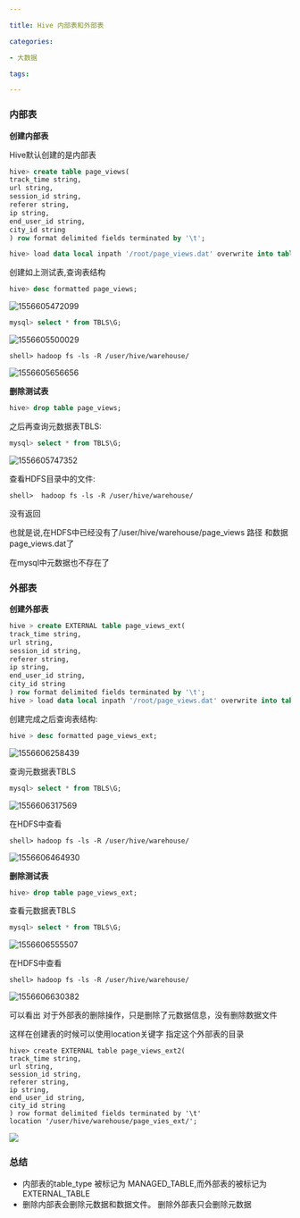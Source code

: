```yaml
---

title: Hive 内部表和外部表

categories:

- 大数据

tags:

---
```

### 内部表

**创建内部表**

Hive默认创建的是内部表

```sql
hive> create table page_views(
track_time string,
url string,
session_id string,
referer string,
ip string,
end_user_id string,
city_id string
) row format delimited fields terminated by '\t';

hive> load data local inpath '/root/page_views.dat' overwrite into table page_views;
```

创建如上测试表,查询表结构

```sql
hive> desc formatted page_views;
```

![1556605472099](https://s2.ax1x.com/2019/04/30/EGpV00.png)

```sql
mysql> select * from TBLS\G;
```

![1556605500029](https://s2.ax1x.com/2019/04/30/EGpF6s.png)

```shell
shell> hadoop fs -ls -R /user/hive/warehouse/
```

![1556605656656](https://s2.ax1x.com/2019/04/30/EGpilj.png)

**删除测试表**

```sql
hive> drop table page_views;
```

之后再查询元数据表TBLS:

```sql
mysql> select * from TBLS\G;
```

![1556605747352](https://s2.ax1x.com/2019/04/30/EGpntU.png)

查看HDFS目录中的文件:

```shell
shell>  hadoop fs -ls -R /user/hive/warehouse/
```

没有返回

也就是说,在HDFS中已经没有了/user/hive/warehouse/page_views 路径 和数据page_views.dat了

在mysql中元数据也不存在了 



### 外部表

**创建外部表**

```sql
hive > create EXTERNAL table page_views_ext(
track_time string,
url string,
session_id string,
referer string,
ip string,
end_user_id string,
city_id string
) row format delimited fields terminated by '\t';
hive > load data local inpath '/root/page_views.dat' overwrite into table page_views_ext;
```

创建完成之后查询表结构:

```sql
hive > desc formatted page_views_ext;
```

![1556606258439](https://s2.ax1x.com/2019/04/30/EGpPpQ.png)

查询元数据表TBLS

```sql
mysql> select * from TBLS\G;
```

![1556606317569](https://s2.ax1x.com/2019/04/30/EGpEmq.png)

在HDFS中查看

```shell
shell> hadoop fs -ls -R /user/hive/warehouse/
```

![1556606464930](https://s2.ax1x.com/2019/04/30/EGpZ7V.png)

**删除测试表**

```sql
hive> drop table page_views_ext;
```

查看元数据表TBLS

```sql
mysql> select * from TBLS\G;
```

![1556606555507](https://s2.ax1x.com/2019/04/30/EGpntU.png)

在HDFS中查看

```shell
shell> hadoop fs -ls -R /user/hive/warehouse/
```

![1556606630382](https://s2.ax1x.com/2019/04/30/EGpmkT.png)

可以看出 对于外部表的删除操作，只是删除了元数据信息，没有删除数据文件

这样在创建表的时候可以使用location关键字 指定这个外部表的目录

```shell
hive> create EXTERNAL table page_views_ext2(
track_time string,
url string,
session_id string,
referer string,
ip string,
end_user_id string,
city_id string
) row format delimited fields terminated by '\t'
location '/user/hive/warehouse/page_vies_ext/';
```

![](https://s2.ax1x.com/2019/04/30/EGpuhF.png)



### 总结

- 内部表的table_type 被标记为 MANAGED_TABLE,而外部表的被标记为 EXTERNAL_TABLE
- 删除内部表会删除元数据和数据文件。 删除外部表只会删除元数据




